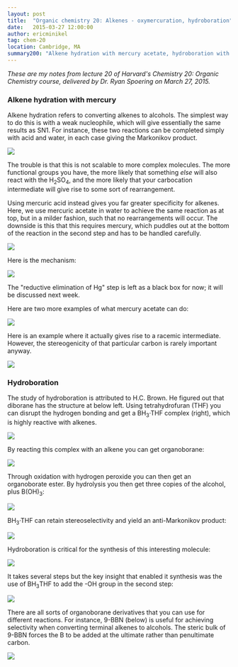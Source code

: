 ```yaml
---
layout: post
title:  "Organic chemistry 20: Alkenes - oxymercuration, hydroboration"
date:   2015-03-27 12:00:00
author: ericminikel
tag: chem-20
location: Cambridge, MA
summary200: "Alkene hydration with mercury acetate, hydroboration with BH3THF."
---
```


*These are my notes from lecture 20 of Harvard's Chemistry 20: Organic Chemistry course, delivered by Dr. Ryan Spoering on March 27, 2015.*

### Alkene hydration with mercury

Alkene hydration refers to converting alkenes to alcohols. The simplest way to do this is with a weak nucleophile, which will give essentially the same results as SN1. For instance, these two reactions can be completed simply with acid and water, in each case giving the Markonikov product.

![](/media/2015/03/alkene-hydration.png)

The trouble is that this is not scalable to more complex molecules. The more functional groups you have, the more likely that something *else* will also react with the H<sub>2</sub>SO<sub>4</sub>, and the more likely that your carbocation intermediate will give rise to some sort of rearrangement.

Using mercuric acid instead gives you far greater specificity for alkenes. Here, we use mercuric acetate in water to achieve the same reaction as at top, but in a milder fashion, such that no rearrangements will occur. The downside is this that this requires mercury, which puddles out at the bottom of the reaction in the second step and has to be handled carefully.

![](/media/2015/03/oxymercuration.png)

Here is the mechanism:

![](/media/2015/03/oxymercuration-mechanism.png)

The "reductive elimination of Hg" step is left as a black box for now; it will be discussed next week.

Here are two more examples of what mercury acetate can do:

![](/media/2015/03/more-mercury-acetate-examples.png)

Here is an example where it actually gives rise to a racemic intermediate. However, the stereogenicity of that particular carbon is rarely important anyway.

![](/media/2015/03/oxymercuration-mechanism-with-racemic-intermediate.png)

### Hydroboration

The study of hydroboration is attributed to H.C. Brown. He figured out that diborane has the structure at below left. Using tetrahydrofuran (THF) you can disrupt the hydrogen bonding and get a BH<sub>3</sub>&middot;THF complex (right), which is highly reactive with alkenes.

![](/media/2015/03/bh3-thf.png)

By reacting this complex with an alkene you can get organoborane:

![](/media/2015/03/organoborane.png)

Through oxidation with hydrogen peroxide you can then get an organoborate ester. By hydrolysis you then get three copies of the alcohol, plus B(OH)<sub>3</sub>:

![](/media/2015/03/organoborate-ester-to-alcohol.png)

BH<sub>3</sub>&middot;THF can retain stereoselectivity and yield an anti-Markonikov product:

![](/media/2015/03/bh3-thf-anti-markonikov.png)

Hydroboration is critical for the synthesis of this interesting molecule:

![](/media/2015/03/interesting-molecule.png)

It takes several steps but the key insight that enabled it synthesis was the use of BH<sub>3</sub>THF to add the -OH group in the second step:

![](/media/2015/03/bh3-thf-in-synthesis-of-interesting-molecule.png)

There are all sorts of organoborane derivatives that you can use for different reactions. For instance, 9-BBN (below) is useful for achieving selectivity when converting terminal alkenes to alcohols. The steric bulk of 9-BBN forces the B to be added at the ultimate rather than penultimate carbon.

![](/media/2015/03/9-bbn.png)

